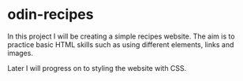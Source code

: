 # odin-recipes

In this project I will be creating a simple recipes website. The aim is to practice basic HTML skills such as using different elements, links and images. 

Later I will progress on to styling the website with CSS.